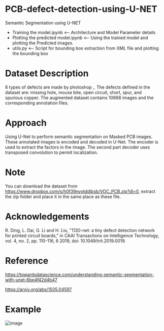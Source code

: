 # PCB-defect-detection-using-U-NET
Semantic Segmentation using U-NET

* Training the model.ipynb <-- Architecture and Model Parameter details
* Plotting the predicted model.ipynb <-- Using the trained model and plotting the Predicted images.
* utils.py <-- Script for bounding box extraction from XML file and plotting the bounding box

# Dataset Description
  6 types of defects are made by photoshop ,. The defects defined in the dataset are: missing hole, mouse bite, open circuit, short, spur, and spurious copper. The augmented dataset contains 10668 images and the corresponding annotation files. 

# Approach
  Using U-Net to perform semantic segmentation on Masked PCB images. These annotated images is encoded and decoded in U-Net. The encoder is  used to extract the factors in the image. The second part decoder uses transposed convolution to permit localization.

# Note
 You can download the dataset from https://www.dropbox.com/s/h0f39nyotddibsb/VOC_PCB.zip?dl=0, extract the zip folder and place it in the same place as these file.

# Acknowledgements
R. Ding, L. Dai, G. Li and H. Liu, "TDD-net: a tiny defect detection network for printed circuit boards," in CAAI Transactions on Intelligence Technology, vol. 4, no. 2, pp. 110-116, 6 2019, doi: 10.1049/trit.2019.0019.

# Reference
https://towardsdatascience.com/understanding-semantic-segmentation-with-unet-6be4f42d4b47

https://arxiv.org/abs/1505.04597

# Example

![image](https://user-images.githubusercontent.com/72936645/138135570-31569cd7-1337-4a49-a41a-bb88032c7b06.png)

